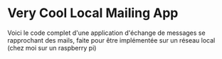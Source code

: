 # Very Cool Local Mailing App
Voici le code complet d'une application d'échange de messages se rapprochant des mails, faite pour être implémentée sur un réseau local (chez moi sur un raspberry pi)
